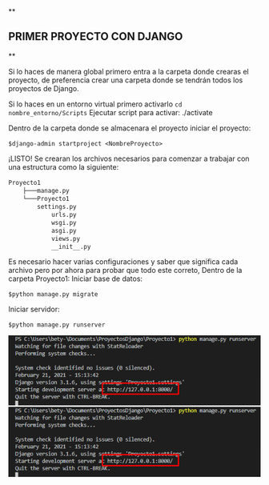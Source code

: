 **

## PRIMER PROYECTO CON DJANGO

**


Si lo haces de manera global primero entra a la carpeta donde crearas el proyecto, de preferencia crear una carpeta donde se tendrán todos los proyectos de Django.


Si lo haces en un entorno virtual primero activarlo `cd nombre_entorno/Scripts`
Ejecutar script para activar:
    ./activate


Dentro de la carpeta donde se almacenara el proyecto iniciar el proyecto:

    $django-admin startproject <NombreProyecto>

¡LISTO! Se crearan los archivos necesarios para comenzar a trabajar con una estructura como la siguiente:

 	Proyecto1
	    ├───manage.py
	    └───Proyecto1
			settings.py	
		        urls.py
		        wsgi.py
		        asgi.py
		        views.py
		        __init__.py
		     
        
 Es necesario hacer varias configuraciones y saber que significa cada archivo pero por ahora para probar que todo este correto, Dentro de la carpeta Proyecto1:
 Iniciar base de datos:
	
	$python manage.py migrate
	
Iniciar servidor:

	$python manage.py runserver
![IMAGEN 1](https://github.com/BettySanchez7/Django_recursos/blob/main/Images/runserver.png)
![IMAGEN2](https://github.com/BettySanchez7/Django_recursos/blob/main/Images/runserver.png)

